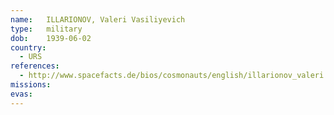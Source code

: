 ```yaml
---
name:	ILLARIONOV, Valeri Vasiliyevich
type:	military
dob:	1939-06-02
country:
  - URS
references:
  - http://www.spacefacts.de/bios/cosmonauts/english/illarionov_valeri.htm
missions:
evas:
---
```


